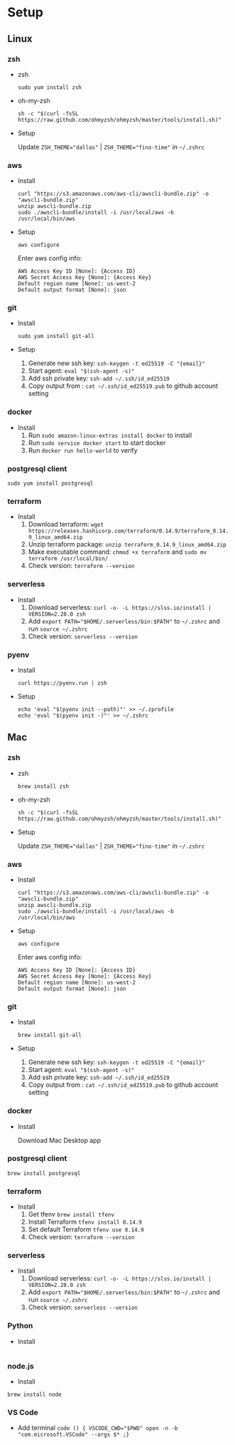 # Setup
## Linux
### zsh
* zsh

	```
	sudo yum install zsh
	```
* oh-my-zsh

	```
	sh -c "$(curl -fsSL https://raw.github.com/ohmyzsh/ohmyzsh/master/tools/install.sh)"
	```
* Setup

	Update `ZSH_THEME="dallas"` | `ZSH_THEME="fino-time"` in `~/.zshrc` 
	
### aws
* Install

	```
	curl "https://s3.amazonaws.com/aws-cli/awscli-bundle.zip" -o "awscli-bundle.zip"
	unzip awscli-bundle.zip
	sudo ./awscli-bundle/install -i /usr/local/aws -b /usr/local/bin/aws
	```
* Setup

	```
	aws configure
	```
	Enter aws config info:
	
	```
	AWS Access Key ID [None]: {Access ID}
	AWS Secret Access Key [None]: {Access Key}
	Default region name [None]: us-west-2
	Default output format [None]: json
	```
	
### git
* Install

	```
	sudo yum install git-all
	```
* Setup 
	1. Generate new ssh key: `ssh-keygen -t ed25519 -C "{email}"`
	2. Start agent: `eval "$(ssh-agent -s)"`
	3. Add ssh private key: `ssh-add ~/.ssh/id_ed25519`
	4. Copy output from : `cat ~/.ssh/id_ed25519.pub` to github account setting

### docker
* Install
	1. Run `sudo amazon-linux-extras install docker` to install
	2. Run `sudo service docker start` to start docker
	3. Run `docker run hello-world` to verify

### postgresql client

```
sudo yum install postgresql
```
### terraform
* Install
	1. Download terraform: `wget https://releases.hashicorp.com/terraform/0.14.9/terraform_0.14.9_linux_amd64.zip`
	2. Unzip terraform package: `unzip terraform_0.14.9_linux_amd64.zip`
	3. Make executable command: `chmod +x terraform` and `sudo mv terraform /usr/local/bin/`
	4. Check version: `terraform --version`

### serverless
* Install
	1. Download serverless: `curl -o- -L https://slss.io/install | VERSION=2.28.0 zsh`
	2. Add `export PATH="$HOME/.serverless/bin:$PATH"` to `~/.zshrc` and run `source ~/.zshrc`
	3. Check version: `serverless --version`

### pyenv
* Install 

	`curl https://pyenv.run | zsh`
* Setup

	```
	echo 'eval "$(pyenv init --path)"' >> ~/.zprofile
   echo 'eval "$(pyenv init -)"' >> ~/.zshrc
   ```
## Mac
### zsh
* zsh

	```
	brew install zsh
	```
* oh-my-zsh

	```
	sh -c "$(curl -fsSL https://raw.github.com/ohmyzsh/ohmyzsh/master/tools/install.sh)"
	```
* Setup

	Update `ZSH_THEME="dallas"` | `ZSH_THEME="fino-time"` in `~/.zshrc` 
	
### aws
* Install

	```
	curl "https://s3.amazonaws.com/aws-cli/awscli-bundle.zip" -o "awscli-bundle.zip"
	unzip awscli-bundle.zip
	sudo ./awscli-bundle/install -i /usr/local/aws -b /usr/local/bin/aws
	```
* Setup

	```
	aws configure
	```
	Enter aws config info:
	
	```
	AWS Access Key ID [None]: {Access ID}
	AWS Secret Access Key [None]: {Access Key}
	Default region name [None]: us-west-2
	Default output format [None]: json
	```
	
### git
* Install

	```
	brew install git-all
	```
* Setup 
	1. Generate new ssh key: `ssh-keygen -t ed25519 -C "{email}"`
	2. Start agent: `eval "$(ssh-agent -s)"`
	3. Add ssh private key: `ssh-add ~/.ssh/id_ed25519`
	4. Copy output from : `cat ~/.ssh/id_ed25519.pub` to github account setting

### docker
* Install
	
	Download Mac Desktop app
	
### postgresql client

```
brew install postgresql
```
### terraform
* Install
	1. Get tfenv `brew install tfenv`
	2. Install Terraform `tfenv install 0.14.9`
	3. Set default Terraform `tfenv use 0.14.9`
	4. Check version: `terraform --version`

### serverless
* Install
	1. Download serverless: `curl -o- -L https://slss.io/install | VERSION=2.28.0 zsh`
	2. Add `export PATH="$HOME/.serverless/bin:$PATH"` to `~/.zshrc` and run `source ~/.zshrc`
	3. Check version: `serverless --version`

### Python
* Install
```
```

### node.js
* Install
```
brew install node
```

### VS Code
* Add terminal `code () { VSCODE_CWD="$PWD" open -n -b "com.microsoft.VSCode" --args $* ;}`
